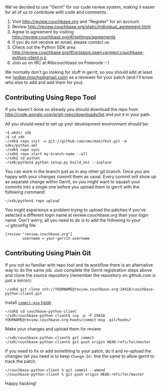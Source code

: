 We've decided to use "Gerrit" for our code review system, making it
easier for all of us to contribute with code and comments.

  1. Visit http://review.couchbase.org and "Register" for an account
  2. Review http://review.couchbase.org/static/individual_agreement.html
  3. Agree to agreement by visiting http://review.couchbase.org/#/settings/agreements
  4. If you do not receive an email, please contact us
  5. Check out the Python SDK area http://review.couchbase.org/#/q/status:open+project:couchbase-python-client,n,z
  6. Join us on IRC at #libcouchbase on Freenode :-)

We normally don't go looking for stuff in gerrit, so you should add at
least me (volker.mische@gmail.com) as a reviewer for your patch (and
I'll know who else to add and add them for you).


## Contributing Using Repo Tool

If you haven't done so already you should
download the repo from http://code.google.com/p/git-repo/downloads/list
and put it in your path.

All you should need to set up your development environment should be:

    ~$ mkdir sdk
    ~$ cd sdk
    ~/sdk$ repo init -u git://github.com/vmx/manifest.git -m sdks/python.xml
    ~/sdk$ repo sync
    ~/sdk$ repo start my-branch-name --all
    ~/sdk$ cd python
    ~/sdk/python$ python setup.py build_ext --inplace

You can work in the branch just as in any other git branch. Once you
are happy with your changes commit them as usual. Every commit will
show up as separate change within Gerrit, so you might want to squash
your commits into a single one before you upload them to gerrit with
the following command:

    ~/sdk/python$ repo upload

You might experience a problem trying to upload the patches if you've
selected a different login name at review.couchbase.org than your login
name. Don't worry, all you need to do is to add the following to your
~/.gitconfig file:

    [review "review.couchbase.org"]
            username = your-gerrit-username


## Contributing Using Plain Git

If you not so familiar with repo tool and its workflow there is an
alternative way to do the same job. Just complete the Gerrit
registration steps above and clone the source repository
(remember the repository on github.com is just a mirror):

    ~/sdk$ git clone ssh://YOURNAME@review.couchbase.org:29418/couchbase-python-client.git

Install [`commit-msg` hook][1]:

    ~/sdk$ cd couchbase-python-client
    ~/sdk/couchbase-python-client$ scp -p -P 29418 YOURNAME@review.couchbase.org:hooks/commit-msg .git/hooks/

Make your changes and upload them for review:

    ~/sdk/couchbase-python-client$ git commit
    ~/sdk/couchbase-python-client$ git push origin HEAD:refs/for/master

If you need to fix or add something to your patch, do it and re-upload
the changes (all you need is to keep `Change-Id:` line the same to
allow gerrit to track the patch.

    ~/couchbase-python-client % git commit --amend
    ~/couchbase-python-client % git push origin HEAD:refs/for/master

Happy hacking!


[1]: http://review.couchbase.org/Documentation/user-changeid.html

